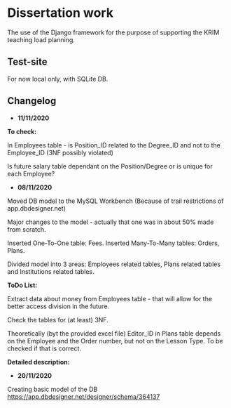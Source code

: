 # Dissertation work

The use of the Django framework for the purpose of supporting the KRIM teaching load planning.

## Test-site

For now local only, with SQLite DB.

## Changelog

* **11/11/2020**

**To check:** 

In Employees table - is Position_ID related to the Degree_ID and not to the Employee_ID (3NF possibly violated)

Is future salary table dependant on the Position/Degree or is unique for each Employee?


* **08/11/2020**

Moved DB model to the MySQL Workbench (Because of trail restrictions of app.dbdesigner.net)

Major changes to the model - actually that one was in about 50% made from scratch.

Inserted One-To-One table: Fees. Inserted Many-To-Many tables: Orders, Plans.

Divided model into 3 areas: Employees related tables, Plans related tables and Institutions related tables.

**ToDo List:**

Extract data about money from Employees table - that will allow for the better access division in the future.

Check the tables for (at least) 3NF.

Theoretically (byt the provided excel file) Editor_ID in Plans table depends on the Employee and the Order number, but not on the Lesson Type.
To be checked if that is correct. 

**Detailed description:**

* **20/11/2020**

Creating basic model of the DB https://app.dbdesigner.net/designer/schema/364137

